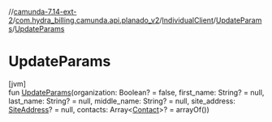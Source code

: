 //[camunda-7.14-ext-2](../../../../index.md)/[com.hydra_billing.camunda.api.planado_v2](../../index.md)/[IndividualClient](../index.md)/[UpdateParams](index.md)/[UpdateParams](-update-params.md)

# UpdateParams

[jvm]\
fun [UpdateParams](-update-params.md)(organization: Boolean? = false, first_name: String? = null, last_name: String? = null, middle_name: String? = null, site_address: [SiteAddress](../../../com.hydra_billing.camunda.api.planado_v2.common_types/-site-address/index.md)? = null, contacts: Array<[Contact](../../../com.hydra_billing.camunda.api.planado_v2.common_types/-contact/index.md)>? = arrayOf<Contact>())
